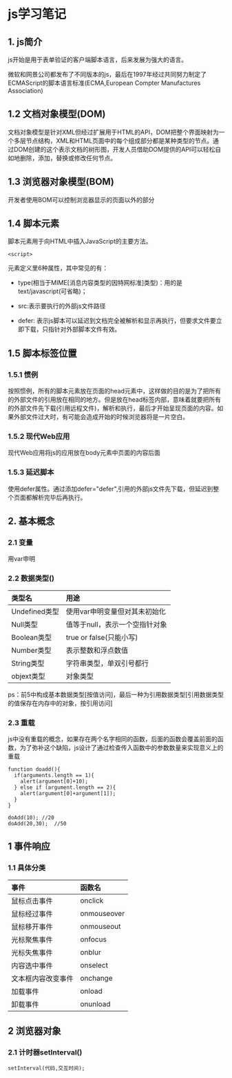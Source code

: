# js学习笔记

## 1. js简介
js开始是用于表单验证的客户端脚本语言，后来发展为强大的语言。

微软和网景公司都发布了不同版本的js，最后在1997年经过共同努力制定了ECMAScript的脚本语言标准(ECMA,European Compter Manufactures Association)
## 1.2 文档对象模型(DOM)

文档对象模型是针对XML但经过扩展用于HTML的API，DOM把整个界面映射为一个多层节点结构，XML和HTML页面中的每个组成部分都是某种类型的节点。通过DOM创建的这个表示文档的树形图，开发人员借助DOM提供的API可以轻松自如地删除，添加，替换或修改任何节点。

## 1.3 浏览器对象模型(BOM)

开发者使用BOM可以控制浏览器显示的页面以外的部分

## 1.4 脚本元素

脚本元素用于向HTML中插入JavaScript的主要方法。

```
<script>
```

元素定义里6种属性，其中常见的有：

* type(相当于MIME[消息内容类型的因特网标准]类型)：用的是text/javascript(可省略)；

* src:表示要执行的外部js文件路径
* defer: 表示js脚本可以延迟到文档完全被解析和显示再执行，但要求文件要立即下载，只指针对外部脚本文件有效。

## 1.5 脚本标签位置

### 1.5.1 惯例

按照惯例，所有的脚本元素放在页面的head元素中，这样做的目的是为了把所有的外部文件的引用放在相同的地方。但是放在head标签内部，意味着就要把所有的外部文件先下载(引用远程文件)，解析和执行，最后才开始呈现页面的内容。如果外部文件过大时，有可能会造成开始的时候浏览器将是一片空白。

### 1.5.2 现代Web应用

现代Web应用将js的应用放在body元素中页面的内容后面

### 1.5.3 延迟脚本

使用defer属性。通过添加defer="defer",引用的外部js文件先下载，但延迟到整个页面都解析完毕后再执行。



## 2. 基本概念

### 2.1 变量

用var申明

### 2.2 数据类型()

|类型名|用途|
|:--|:--|
|Undefined类型|使用var申明变量但对其未初始化|
|Null类型|值等于null，表示一个空指针对象|
|Boolean类型|true or false(只能小写)|
|Number类型|表示整数和浮点数值|
|String类型|字符串类型，单双引号都行|
|objext类型|对象类型|
ps：前5中构成基本数据类型[按值访问]，最后一种为引用数据类型[引用数据类型的值保存在内存中的对象，按引用访问]
### 2.3 重载

js中没有重载的概念，如果存在两个名字相同的函数，后面的函数会覆盖前面的函数，为了弥补这个缺陷，js设计了通过检查传入函数中的参数数量来实现意义上的重载

```
function doadd(){
  if(arguments.length == 1){
    alert(argument[0]+10);
  } else if (argument.length == 2){
    alert(argument[0]+argument[1]);
  }
}

doAdd(10); //20
doAdd(20,30);  //50

```


## 1 事件响应

### 1.1 具体分类

|事件|函数名|
|:--|:--|
|鼠标点击事件|onclick|
|鼠标经过事件|onmouseover|
|鼠标移开事件|onmouseout|
|光标聚焦事件|onfocus|
|光标失焦事件|onblur|
|内容选中事件|onselect|
|文本框内容改变事件|onchange|
|加载事件|onload|
|卸载事件|onunload|

## 2 浏览器对象

### 2.1 计时器setInterval()

```
setInterval(代码,交互时间);
```



